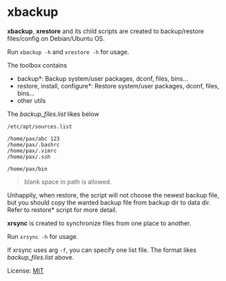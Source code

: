 # xbackup

**xbackup**, **xrestore** and its child scripts are created to backup/restore files/config on Debian/Ubuntu OS.

Run `xbackup -h` and `xrestore -h` for usage.

The toolbox contains

- backup*: Backup system/user packages, dconf, files, bins...
- restore, install, configure*: Restore system/user packages, dconf, files, bins...
- other utils

The *backup_files.list* likes below

```
/etc/apt/sources.list

/home/pax/abc 123
/home/pax/.bashrc
/home/pax/.vimrc
/home/pax/.ssh

/home/pax/bin
```

> blank space in path is allowed.

Unhappily, when restore, the script will not choose the newest backup file,
but you should copy the wanted backup file from backup dir to data dir.
Refer to restore* script for more detail.

**xrsync** is created to synchronize files from one place to another.

Run `xrsync -h` for usage.

If xrsync uses arg `-f`, you can specify one list file. The format likes *backup_files.list* above.

License: [MIT](https://github.com/xfally/xbackup/blob/master/LICENSE)
